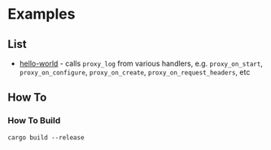 # Examples

## List

* [hello-world](./hello-world) - calls `proxy_log` from various handlers, e.g. `proxy_on_start`,
`proxy_on_configure`, `proxy_on_create`, `proxy_on_request_headers`, etc

## How To

### How To Build

```shell
cargo build --release
```
